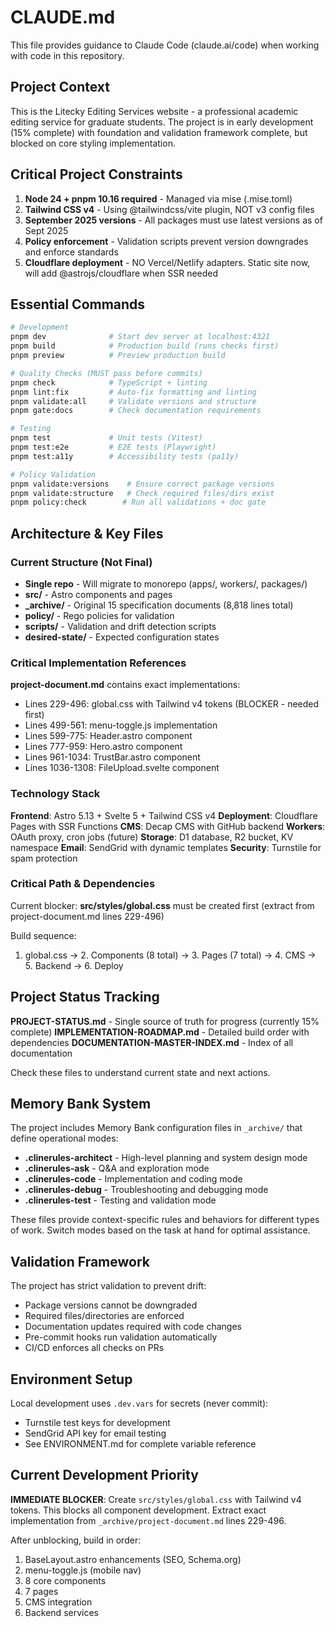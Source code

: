 # CLAUDE.md

This file provides guidance to Claude Code (claude.ai/code) when working with code in this repository.

## Project Context

This is the Litecky Editing Services website - a professional academic editing service for graduate students. The project is in early development (15% complete) with foundation and validation framework complete, but blocked on core styling implementation.

## Critical Project Constraints

1. **Node 24 + pnpm 10.16 required** - Managed via mise (.mise.toml)
2. **Tailwind CSS v4** - Using @tailwindcss/vite plugin, NOT v3 config files
3. **September 2025 versions** - All packages must use latest versions as of Sept 2025
4. **Policy enforcement** - Validation scripts prevent version downgrades and enforce standards
5. **Cloudflare deployment** - NO Vercel/Netlify adapters. Static site now, will add @astrojs/cloudflare when SSR needed

## Essential Commands

```bash
# Development
pnpm dev              # Start dev server at localhost:4321
pnpm build            # Production build (runs checks first)
pnpm preview          # Preview production build

# Quality Checks (MUST pass before commits)
pnpm check            # TypeScript + linting
pnpm lint:fix         # Auto-fix formatting and linting
pnpm validate:all     # Validate versions and structure
pnpm gate:docs        # Check documentation requirements

# Testing
pnpm test             # Unit tests (Vitest)
pnpm test:e2e         # E2E tests (Playwright)
pnpm test:a11y        # Accessibility tests (pa11y)

# Policy Validation
pnpm validate:versions    # Ensure correct package versions
pnpm validate:structure   # Check required files/dirs exist
pnpm policy:check        # Run all validations + doc gate
```

## Architecture & Key Files

### Current Structure (Not Final)

- **Single repo** - Will migrate to monorepo (apps/, workers/, packages/)
- **src/** - Astro components and pages
- **\_archive/** - Original 15 specification documents (8,818 lines total)
- **policy/** - Rego policies for validation
- **scripts/** - Validation and drift detection scripts
- **desired-state/** - Expected configuration states

### Critical Implementation References

**project-document.md** contains exact implementations:

- Lines 229-496: global.css with Tailwind v4 tokens (BLOCKER - needed first)
- Lines 499-561: menu-toggle.js implementation
- Lines 599-775: Header.astro component
- Lines 777-959: Hero.astro component
- Lines 961-1034: TrustBar.astro component
- Lines 1036-1308: FileUpload.svelte component

### Technology Stack

**Frontend**: Astro 5.13 + Svelte 5 + Tailwind CSS v4
**Deployment**: Cloudflare Pages with SSR Functions
**CMS**: Decap CMS with GitHub backend
**Workers**: OAuth proxy, cron jobs (future)
**Storage**: D1 database, R2 bucket, KV namespace
**Email**: SendGrid with dynamic templates
**Security**: Turnstile for spam protection

### Critical Path & Dependencies

Current blocker: **src/styles/global.css** must be created first (extract from project-document.md lines 229-496)

Build sequence:

1. global.css → 2. Components (8 total) → 3. Pages (7 total) → 4. CMS → 5. Backend → 6. Deploy

## Project Status Tracking

**PROJECT-STATUS.md** - Single source of truth for progress (currently 15% complete)
**IMPLEMENTATION-ROADMAP.md** - Detailed build order with dependencies
**DOCUMENTATION-MASTER-INDEX.md** - Index of all documentation

Check these files to understand current state and next actions.

## Memory Bank System

The project includes Memory Bank configuration files in `_archive/` that define operational modes:

- **.clinerules-architect** - High-level planning and system design mode
- **.clinerules-ask** - Q&A and exploration mode
- **.clinerules-code** - Implementation and coding mode
- **.clinerules-debug** - Troubleshooting and debugging mode
- **.clinerules-test** - Testing and validation mode

These files provide context-specific rules and behaviors for different types of work. Switch modes based on the task at hand for optimal assistance.

## Validation Framework

The project has strict validation to prevent drift:

- Package versions cannot be downgraded
- Required files/directories are enforced
- Documentation updates required with code changes
- Pre-commit hooks run validation automatically
- CI/CD enforces all checks on PRs

## Environment Setup

Local development uses `.dev.vars` for secrets (never commit):

- Turnstile test keys for development
- SendGrid API key for email testing
- See ENVIRONMENT.md for complete variable reference

## Current Development Priority

**IMMEDIATE BLOCKER**: Create `src/styles/global.css` with Tailwind v4 tokens. This blocks all component development. Extract exact implementation from `_archive/project-document.md` lines 229-496.

After unblocking, build in order:

1. BaseLayout.astro enhancements (SEO, Schema.org)
2. menu-toggle.js (mobile nav)
3. 8 core components
4. 7 pages
5. CMS integration
6. Backend services
